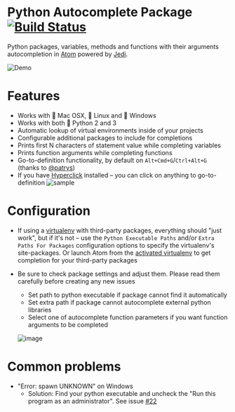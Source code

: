 # Python Autocomplete Package [![Build Status](https://travis-ci.org/sadovnychyi/autocomplete-python.svg?branch=master)](https://travis-ci.org/sadovnychyi/autocomplete-python)

Python packages, variables, methods and functions with their arguments autocompletion in [Atom](http://atom.io) powered by [Jedi](https://github.com/davidhalter/jedi).

![Demo](https://cloud.githubusercontent.com/assets/193864/7394244/e6906980-eec4-11e4-9ee2-8749d16ff468.gif)

# Features

* Works with :apple: Mac OSX, :penguin: Linux and :checkered_flag: Windows
* Works with both :snake: Python 2 and 3
* Automatic lookup of virtual environments inside of your projects
* Configurable additional packages to include for completions
* Prints first N characters of statement value while completing variables
* Prints function arguments while completing functions
* Go-to-definition functionality, by default on `Alt+Cmd+G`/`Ctrl+Alt+G` (thanks to [@patrys](https://github.com/patrys))
* If you have [Hyperclick](https://atom.io/packages/hyperclick) installed – you can click on anything to go-to-definition
![sample](https://cloud.githubusercontent.com/assets/193864/10814177/17fb8bce-7e5f-11e5-8285-6b0100b3a0f8.gif)

# Configuration

* If using a [virtualenv](https://virtualenv.pypa.io/en/latest/) with third-party packages, everything should "just work", but if it's not – use the `Python Executable Paths` and/or `Extra Paths For Packages` configuration options to specify the virtualenv's site-packages. Or launch Atom from the [activated virtualenv](https://virtualenv.pypa.io/en/latest/userguide.html#activate-script) to get completion for your third-party packages
* Be sure to check package settings and adjust them. Please read them carefully before creating any new issues
  * Set path to python executable if package cannot find it automatically
  * Set extra path if package cannot autocomplete external python libraries
  * Select one of autocomplete function parameters if you want function arguments to be completed

  ![image](https://cloud.githubusercontent.com/assets/193864/10657279/540d39f4-78bb-11e5-9bbf-283fb67c9fd4.png)


# Common problems

* "Error: spawn UNKNOWN" on Windows
  * Solution: Find your python executable and uncheck the "Run this program as an administrator". See issue [#22](https://github.com/sadovnychyi/autocomplete-python/issues/22)
